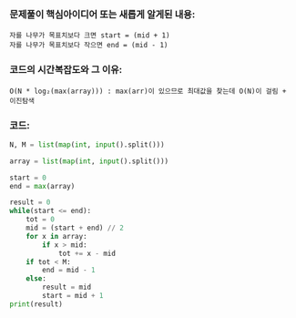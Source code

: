 ### 문제풀이 핵심아이디어 또는 새롭게 알게된 내용: 
    자를 나무가 목표치보다 크면 start = (mid + 1)
    자를 나무가 목표치보다 작으면 end = (mid - 1)
  
    
### 코드의 시간복잡도와 그 이유:
    O(N * log₂(max(array))) : max(arr)이 있으므로 최대값을 찾는데 O(N)이 걸림 + 이진탐색 


### 코드:
```python
N, M = list(map(int, input().split()))

array = list(map(int, input().split()))

start = 0
end = max(array)

result = 0
while(start <= end):
    tot = 0
    mid = (start + end) // 2
    for x in array:
        if x > mid:
            tot += x - mid
    if tot < M:
        end = mid - 1
    else:
        result = mid
        start = mid + 1
print(result)
```
